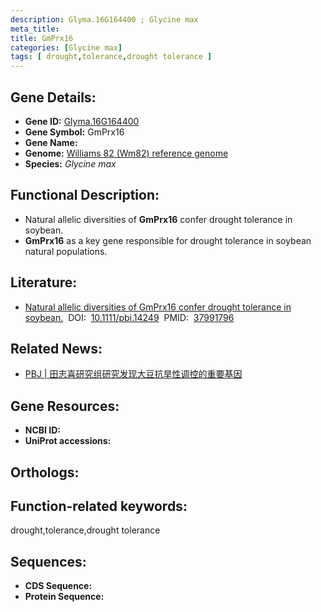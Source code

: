 ```yaml
---
description: Glyma.16G164400 ; Glycine max
meta_title:
title: GmPrx16
categories: [Glycine max]
tags: [ drought,tolerance,drought tolerance ]
---
```


## Gene Details:
- **Gene ID:**	[Glyma.16G164400]()
- **Gene Symbol:** GmPrx16
- **Gene Name:** 
- **Genome:** [Williams 82 (Wm82) reference genome]()
- **Species:** *Glycine max*

## Functional Description:
   - Natural allelic diversities of **GmPrx16** confer drought tolerance in soybean.
   - **GmPrx16** as a key gene responsible for drought tolerance in soybean natural populations.

## Literature:
   - [Natural allelic diversities of GmPrx16 confer drought tolerance in soybean.]( https://onlinelibrary.wiley.com/doi/10.1111/pbi.14249)&nbsp;&nbsp;DOI:&nbsp;&nbsp;[10.1111/pbi.14249](https://onlinelibrary.wiley.com/doi/10.1111/pbi.14249)&nbsp;&nbsp;PMID:&nbsp;&nbsp;[37991796](https://pubmed.ncbi.nlm.nih.gov/37991796/)

## Related News:
   - [​PBJ | 田志喜研究组研究发现大豆抗旱性调控的重要基因](https://mp.weixin.qq.com/s?__biz=Mzg3MDEwNDEyMg==&mid=2247559923&idx=2&sn=a3d7ec994c82c9c260d8be70f020a3b6&chksm=ba7045e40ced035666ed9565ef9c199b2068abb84ca1cb1b3c68626a7b9aee52e87c8303c26f&scene=27#wechat_redirect)

## Gene Resources:
- **NCBI ID:** [](https://www.ncbi.nlm.nih.gov/gene/?term=)
- **UniProt accessions:** [](https://www.uniprot.org/uniprotkb//entry)

## Orthologs:

## Function-related keywords:
drought,tolerance,drought tolerance

## Sequences:
- **CDS Sequence:**
- **Protein Sequence:**
